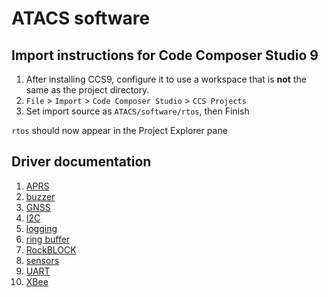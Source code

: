 # ATACS software
## Import instructions for Code Composer Studio 9
1. After installing CCS9, configure it to use a workspace that is **not** the same as the project directory.
2. `File` > `Import` > `Code Composer Studio` > `CCS Projects`
3. Set import source as `ATACS/software/rtos`, then Finish

`rtos` should now appear in the Project Explorer pane

## Driver documentation
1. [APRS](./src/aprs/README.md)
2. [buzzer](./src/buzzer/README.md)
3. [GNSS](./src/gnss/README.md)
4. [I2C](./src/I2C/README.md)
5. [logging](./src/logging/README.md)
6. [ring buffer](./src/ring_buff/README.md)
7. [RockBLOCK](./src/RockBLOCK/README.md)
8. [sensors](./src/sensors/README.md)
9. [UART](./src/uart/README.md)
10. [XBee](./src/XBee/README.md)
